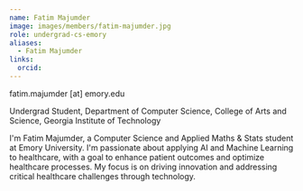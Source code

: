 ```yaml
---
name: Fatim Majumder
image: images/members/fatim-majumder.jpg
role: undergrad-cs-emory
aliases:
  - Fatim Majumder
links:
  orcid: 
---
```


fatim.majumder [at] emory.edu

Undergrad Student, Department of Computer Science, College of Arts and Science, Georgia Institute of Technology

I'm Fatim Majumder, a Computer Science and Applied Maths & Stats student at Emory University. I'm passionate about applying AI and Machine Learning to healthcare, with a goal to enhance patient outcomes and optimize healthcare processes. My focus is on driving innovation and addressing critical healthcare challenges through technology.
